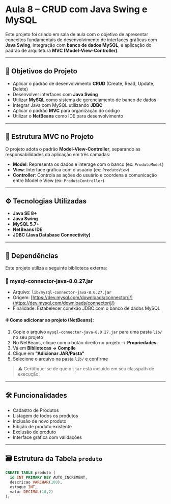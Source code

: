 # Aula 8 – CRUD com Java Swing e MySQL

Este projeto foi criado em sala de aula com o objetivo de apresentar conceitos fundamentais de desenvolvimento de interfaces gráficas com **Java Swing**, integração com **banco de dados MySQL**, e aplicação do padrão de arquitetura **MVC (Model-View-Controller)**.

---

## 📌 Objetivos do Projeto

- Aplicar o padrão de desenvolvimento **CRUD** (Create, Read, Update, Delete)
- Desenvolver interfaces com **Java Swing**
- Utilizar **MySQL** como sistema de gerenciamento de banco de dados
- Integrar Java com MySQL utilizando **JDBC**
- Aplicar o padrão **MVC** para organização do código
- Utilizar o **NetBeans** como IDE para desenvolvimento

---

## 🧱 Estrutura MVC no Projeto

O projeto adota o padrão **Model-View-Controller**, separando as responsabilidades da aplicação em três camadas:

- **Model**: Representa os dados e interage com o banco (ex: `ProdutoModel`)
- **View**: Interface gráfica com o usuário (ex: `ProdutoView`)
- **Controller**: Controla as ações do usuário e coordena a comunicação entre Model e View (ex: `ProdutoController`)

---

## ⚙️ Tecnologias Utilizadas

- **Java SE 8+**
- **Java Swing**
- **MySQL 5.7+**
- **NetBeans IDE**
- **JDBC (Java Database Connectivity)**

---

## 🔧 Dependências

Este projeto utiliza a seguinte biblioteca externa:

### 📁 mysql-connector-java-8.0.27.jar

- Arquivo: `lib/mysql-connector-java-8.0.27.jar`
- Origem: [https://dev.mysql.com/downloads/connector/j/](https://dev.mysql.com/downloads/connector/j/)
- Finalidade: Estabelecer conexão JDBC com o banco de dados MySQL

#### ➕ Como adicionar ao projeto (NetBeans):

1. Copie o arquivo `mysql-connector-java-8.0.27.jar` para uma pasta `lib/` no seu projeto
2. No NetBeans, clique com o botão direito no projeto → **Propriedades**
3. Vá em **Bibliotecas → Compile**
4. Clique em **"Adicionar JAR/Pasta"**
5. Selecione o arquivo na pasta `lib/` e confirme

> ⚠️ Certifique-se de que o `.jar` está incluído em seu classpath de execução.

---

## 🛠️ Funcionalidades

- Cadastro de Produtos
- Listagem de todos os produtos
- Inclusão de novo produto
- Edição de produto existente
- Exclusão de produto
- Interface gráfica com validações

---

## 🗃️ Estrutura da Tabela `produto`

```sql
CREATE TABLE produto (
  id INT PRIMARY KEY AUTO_INCREMENT,
  descricao VARCHAR(100),
  estoque INT,
  valor DECIMAL(10,2)
);
